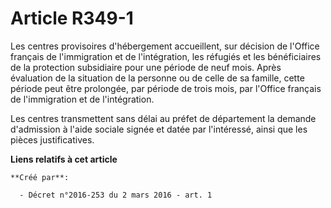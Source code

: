 # Article R349-1

Les centres provisoires d'hébergement accueillent, sur décision de l'Office français de l'immigration et de l'intégration,
les réfugiés et les bénéficiaires de la protection subsidiaire pour une période de neuf mois. Après évaluation de la
situation de la personne ou de celle de sa famille, cette période peut être prolongée, par période de trois mois, par
l'Office français de l'immigration et de l'intégration.

Les centres transmettent sans délai au préfet de département la demande d'admission à l'aide sociale signée et datée par
l'intéressé, ainsi que les pièces justificatives.

**Liens relatifs à cet article**

	**Créé par**:

	  - Décret n°2016-253 du 2 mars 2016 - art. 1
